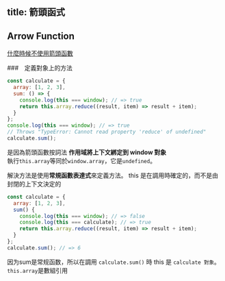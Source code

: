 title: 箭頭函式
---

## Arrow Function


[什麼時候不使用箭頭函數](https://juejin.im/post/5d4770ecf265da03dd3d5642?utm_source=gold_browser_extension)  


###　定義對象上的方法

```js
const calculate = {
  array: [1, 2, 3],
  sum: () => {
    console.log(this === window); // => true
    return this.array.reduce((result, item) => result + item);
  }
};
console.log(this === window); // => true
// Throws "TypeError: Cannot read property 'reduce' of undefined"
calculate.sum();
```

是因為箭頭函數按詞法 **作用域將上下文綁定到 window 對象**  
執行`this.array`等同於`window.array`，它是`undefined`。


解決方法是使用**常規函數表達式**來定義方法。 
this 是在調用時確定的，而不是由封閉的上下文決定的


```js
const calculate = {  
  array: [1, 2, 3],
  sum() {
    console.log(this === window); // => false
    console.log(this === calculate); // => true
    return this.array.reduce((result, item) => result + item);
  }
};
calculate.sum(); // => 6
```

因为sum是常规函数，所以在調用 `calculate.sum()` 時 this 是 `calculate 對象`。 `this.array`是數組引用